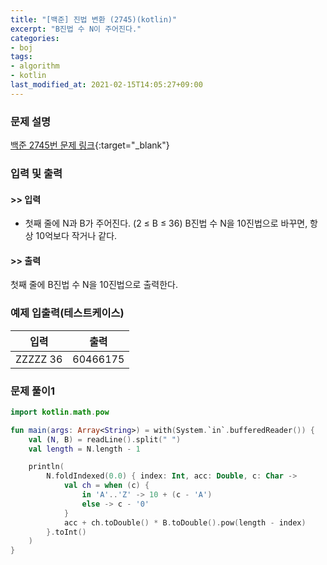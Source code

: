 ```yaml
---
title: "[백준] 진법 변환 (2745)(kotlin)"
excerpt: "B진법 수 N이 주어진다."
categories:
- boj
tags:
- algorithm
- kotlin
last_modified_at: 2021-02-15T14:05:27+09:00
---
```



### 문제 설명
[백준 2745번 문제 링크](https://www.acmicpc.net/problem/2745#description){:target="_blank"}




### 입력 및 출력
#### >> 입력
* 첫째 줄에 N과 B가 주어진다. (2 ≤ B ≤ 36)
B진법 수 N을 10진법으로 바꾸면, 항상 10억보다 작거나 같다.



#### >> 출력
첫째 줄에 B진법 수 N을 10진법으로 출력한다.





### 예제 입출력(테스트케이스)


|입력|출력|
|-----|------|
|ZZZZZ 36|60466175|




### 문제 풀이1
```kotlin
import kotlin.math.pow

fun main(args: Array<String>) = with(System.`in`.bufferedReader()) {
    val (N, B) = readLine().split(" ")
    val length = N.length - 1

    println(
        N.foldIndexed(0.0) { index: Int, acc: Double, c: Char ->
            val ch = when (c) {
                in 'A'..'Z' -> 10 + (c - 'A')
                else -> c - '0'
            }
            acc + ch.toDouble() * B.toDouble().pow(length - index)
        }.toInt()
    )
}
```